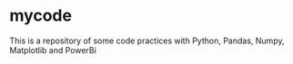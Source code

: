 # mycode

This is a repository of some code practices with Python, Pandas, Numpy, Matplotlib and PowerBi
